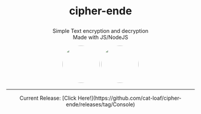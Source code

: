 
# <p align="center">cipher-ende</p>

<p align="center">Simple Text encryption and decryption<br>
Made with JS/NodeJS</p>



<p align="center"><img src="https://images.g2crowd.com/uploads/product/image/large_detail/large_detail_f0b606abb6d19089febc9faeeba5bc05/nodejs-development-services.png" style="width:100px; display:inline-block; border-radius:50px;"> <img src="https://www.computerhope.com/jargon/j/javascript.png" style="width:100px; display:inline-block; border-radius:50px;"></p>
<hr />


<p align="center">Current Release: [Click Here!](https://github.com/cat-loaf/cipher-ende/releases/tag/Console) </p>
